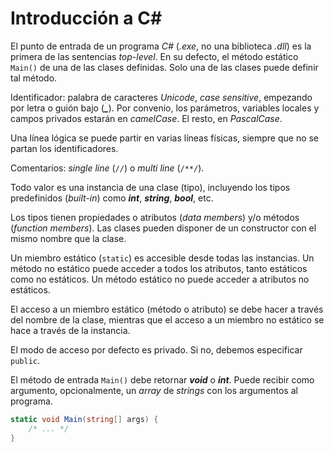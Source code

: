 # Introducción a C#

El punto de entrada de un programa *C#* (*.exe*, no una biblioteca *.dll*) es la primera de las sentencias *top-level*. En su defecto, el método estático `Main()` de una de las clases definidas. Solo una de las clases puede definir tal método.

Identificador: palabra de caracteres *Unicode*, *case sensitive*, empezando por letra o guión bajo (***\_***). Por convenio, los parámetros, variables locales y campos privados estarán en *camelCase*. El resto, en *PascalCase*.

Una línea lógica se puede partir en varias líneas físicas, siempre que no se partan los identificadores.

Comentarios: *single line* (`//`) o *multi line* (`/**/`).

Todo valor es una instancia de una clase (tipo), incluyendo los tipos predefinidos (*built-in*) como ***int***, ***string***, ***bool***, etc.

Los tipos tienen propiedades o atributos (*data members*) y/o métodos (*function members*). Las clases pueden disponer de un constructor con el mismo nombre que la clase.

Un miembro estático (`static`) es accesible desde todas las instancias. Un método no estático puede acceder a todos los atributos, tanto estáticos como no estáticos. Un método estático no puede acceder a atributos no estáticos.

El acceso a un miembro estático (método o atributo) se debe hacer a través del nombre de la clase, mientras que el acceso a un miembro no estático se hace a través de la instancia.

El modo de acceso por defecto es privado. Si no, debemos especificar `public`.

El método de entrada `Main()` debe retornar ***void*** o ***int***. Puede recibir como argumento, opcionalmente, un *array* de *strings* con los argumentos al programa.

```cs
static void Main(string[] args) {
    /* ... */
}
```
